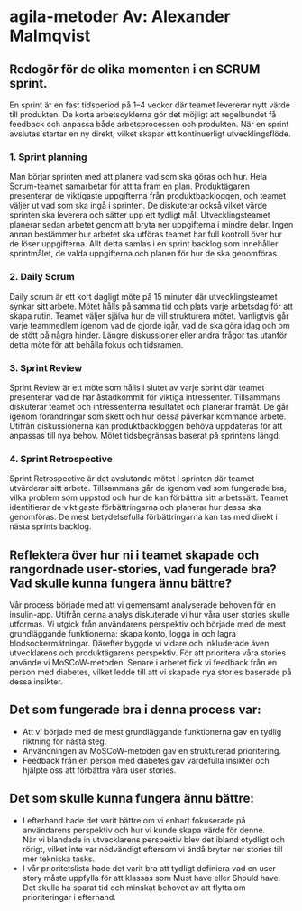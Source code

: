# agila-metoder Av: Alexander Malmqvist

## Redogör för de olika momenten i en SCRUM sprint.

En sprint är en fast tidsperiod på 1–4 veckor där teamet levererar nytt värde till produkten. De korta arbetscyklerna gör det möjligt att regelbundet få feedback och anpassa både arbetsprocessen och produkten. När en sprint avslutas startar en ny direkt, vilket skapar ett kontinuerligt utvecklingsflöde.

### 1. Sprint planning
Man börjar sprinten med att planera vad som ska göras och hur. Hela Scrum-teamet samarbetar för att ta fram en plan. Produktägaren presenterar de viktigaste uppgifterna från produktbackloggen, och teamet väljer ut vad som ska ingå i sprinten. De diskuterar också vilket värde sprinten ska leverera och sätter upp ett tydligt mål. Utvecklingsteamet planerar sedan arbetet genom att bryta ner uppgifterna i mindre delar. Ingen annan bestämmer hur arbetet ska utföras teamet har full kontroll över hur de löser uppgifterna. Allt detta samlas i en sprint backlog som innehåller sprintmålet, de valda uppgifterna och planen för hur de ska genomföras.

### 2. Daily Scrum
Daily scrum är ett kort dagligt möte på 15 minuter där utvecklingsteamet synkar sitt arbete. Mötet hålls på samma tid och plats varje arbetsdag för att skapa rutin. Teamet väljer själva hur de vill strukturera mötet. Vanligtvis går varje teammedlem igenom vad de gjorde igår, vad de ska göra idag och om de stött på några hinder. Längre diskussioner eller andra frågor tas utanför detta möte för att behålla fokus och tidsramen.

### 3. Sprint Review
Sprint Review är ett möte som hålls i slutet av varje sprint där teamet presenterar vad de har åstadkommit för viktiga intressenter. Tillsammans diskuterar teamet och intressenterna resultatet och planerar framåt. De går igenom förändringar som skett och hur dessa påverkar kommande arbete. Utifrån diskussionerna kan produktbackloggen behöva uppdateras för att anpassas till nya behov. Mötet tidsbegränsas baserat på sprintens längd.

### 4. Sprint Retrospective
Sprint Retrospective är det avslutande mötet i sprinten där teamet utvärderar sitt arbete. Tillsammans går de igenom vad som fungerade bra, vilka problem som uppstod och hur de kan förbättra sitt arbetssätt. Teamet identifierar de viktigaste förbättringarna och planerar hur dessa ska genomföras. De mest betydelsefulla förbättringarna kan tas med direkt i nästa sprints backlog.

## Reflektera över hur ni i teamet skapade och rangordnade user-stories, vad fungerade bra? Vad skulle kunna fungera ännu bättre?
Vår process började med att vi gemensamt analyserade behoven för en insulin-app. Utifrån denna analys diskuterade vi hur våra user stories skulle utformas. Vi utgick från användarens perspektiv och började med de mest grundläggande funktionerna: skapa konto, logga in och lagra blodsockermätningar. Därefter byggde vi vidare och inkluderade även utvecklarens och produktägarens perspektiv. För att prioritera våra stories använde vi MoSCoW-metoden. Senare i arbetet fick vi feedback från en person med diabetes, vilket ledde till att vi skapade nya stories baserade på dessa insikter.

## Det som fungerade bra i denna process var:

- Att vi började med de mest grundläggande funktionerna gav en tydlig riktning för nästa steg.  
- Användningen av MoSCoW-metoden gav en strukturerad prioritering.  
- Feedback från en person med diabetes gav värdefulla insikter och hjälpte oss att förbättra våra user stories.  

## Det som skulle kunna fungera ännu bättre:

- I efterhand hade det varit bättre om vi enbart fokuserade på användarens perspektiv och hur vi kunde skapa värde för denne.  
  När vi blandade in utvecklarens perspektiv blev det ibland otydligt och rörigt, vilket inte var nödvändigt eftersom vi ändå bryter ner stories till mer tekniska tasks.  
- I vår prioritetslista hade det varit bra att tydligt definiera vad en user story måste uppfylla för att klassas som Must have eller Should have.  
  Det skulle ha sparat tid och minskat behovet av att flytta om prioriteringar i efterhand.






